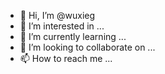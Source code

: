 - 👋 Hi, I’m @wuxieg
- 👀 I’m interested in ...
- 🌱 I’m currently learning ...
- 💞️ I’m looking to collaborate on ...
- 📫 How to reach me ...

<!---
wuxieg/wuxieg is a ✨ special ✨ repository because its `README.md` (this file) appears on your GitHub profile.
You can click the Preview link to take a look at your changes.
--->
